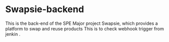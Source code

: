 # Swapsie-backend
This is the back-end of the SPE Major project Swapsie, which provides a platform to swap and reuse products 
This is to check webhook trigger from jenkin
.
